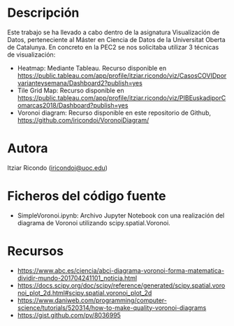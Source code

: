 # Descripción
Este trabajo se ha llevado a cabo dentro de la asignatura Visualización de Datos, perteneciente al Máster en Ciencia de Datos de la Universitat Oberta de Catalunya. En concreto en la PEC2 se nos solicitaba utilizar 3 técnicas de visualización:

* Heatmap: Mediante Tableau. Recurso disponible en https://public.tableau.com/app/profile/itziar.ricondo/viz/CasosCOVIDporvarianteysemana/Dashboard2?publish=yes
* Tile Grid Map: Recurso disponible en https://public.tableau.com/app/profile/itziar.ricondo/viz/PIBEuskadiporComarcas2018/Dashboard?publish=yes
* Voronoi diagram: Recurso disponible en este repositorio de Github, https://github.com/iricondoi/VoronoiDiagram/

# Autora
Itziar Ricondo (iricondoi@uoc.edu)

# Ficheros del código fuente

* SimpleVoronoi.ipynb: Archivo Jupyter Notebook con una realización del diagrama de Voronoi utilizando scipy.spatial.Voronoi.

# Recursos
  - https://www.abc.es/ciencia/abci-diagrama-voronoi-forma-matematica-dividir-mundo-201704241101_noticia.html
  - https://docs.scipy.org/doc/scipy/reference/generated/scipy.spatial.voronoi_plot_2d.html#scipy.spatial.voronoi_plot_2d
  - https://www.daniweb.com/programming/computer-science/tutorials/520314/how-to-make-quality-voronoi-diagrams
  - https://gist.github.com/pv/8036995
